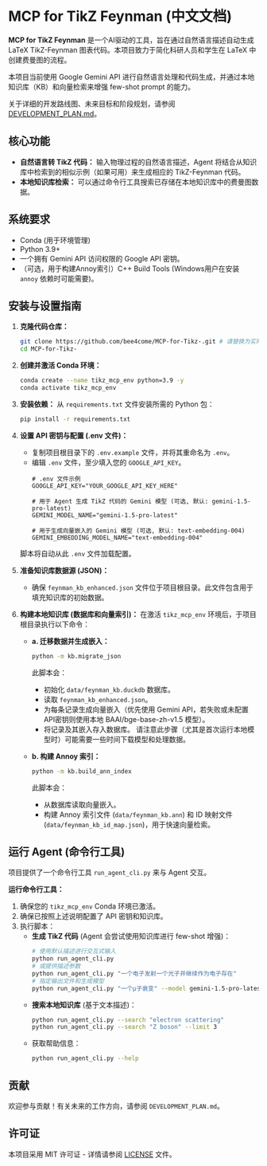 # MCP for TikZ Feynman (中文文档)

**MCP for TikZ Feynman** 是一个AI驱动的工具，旨在通过自然语言描述自动生成 LaTeX TikZ-Feynman 图表代码。本项目致力于简化科研人员和学生在 LaTeX 中创建费曼图的流程。

本项目当前使用 Google Gemini API 进行自然语言处理和代码生成，并通过本地知识库（KB）和向量检索来增强 few-shot prompt 的能力。

关于详细的开发路线图、未来目标和阶段规划，请参阅 [DEVELOPMENT_PLAN.md](DEVELOPMENT_PLAN.md)。

## 核心功能

*   **自然语言转 TikZ 代码：** 输入物理过程的自然语言描述，Agent 将结合从知识库中检索到的相似示例（如果可用）来生成相应的 TikZ-Feynman 代码。
*   **本地知识库检索：** 可以通过命令行工具搜索已存储在本地知识库中的费曼图数据。

## 系统要求

*   Conda (用于环境管理)
*   Python 3.9+
*   一个拥有 Gemini API 访问权限的 Google API 密钥。
*   （可选，用于构建Annoy索引）C++ Build Tools (Windows用户在安装 `annoy` 依赖时可能需要)。

## 安装与设置指南

1.  **克隆代码仓库：**
    ```bash
    git clone https://github.com/bee4come/MCP-for-Tikz-.git # 请替换为实际仓库地址
    cd MCP-for-Tikz-
    ```

2.  **创建并激活 Conda 环境：**
    ```bash
    conda create --name tikz_mcp_env python=3.9 -y
    conda activate tikz_mcp_env
    ```

3.  **安装依赖：**
    从 `requirements.txt` 文件安装所需的 Python 包：
    ```bash
    pip install -r requirements.txt
    ```

4.  **设置 API 密钥与配置 (.env 文件)：**
    *   复制项目根目录下的 `.env.example` 文件，并将其重命名为 `.env`。
    *   编辑 `.env` 文件，至少填入您的 `GOOGLE_API_KEY`。
        ```dotenv
        # .env 文件示例
        GOOGLE_API_KEY="YOUR_GOOGLE_API_KEY_HERE"
        
        # 用于 Agent 生成 TikZ 代码的 Gemini 模型 (可选, 默认: gemini-1.5-pro-latest)
        GEMINI_MODEL_NAME="gemini-1.5-pro-latest" 
        
        # 用于生成向量嵌入的 Gemini 模型 (可选, 默认: text-embedding-004)
        GEMINI_EMBEDDING_MODEL_NAME="text-embedding-004"
        ```
    脚本将自动从此 `.env` 文件加载配置。

5.  **准备知识库数据源 (JSON)：**
    *   确保 `feynman_kb_enhanced.json` 文件位于项目根目录。此文件包含用于填充知识库的初始数据。

6.  **构建本地知识库 (数据库和向量索引)：**
    在激活 `tikz_mcp_env` 环境后，于项目根目录执行以下命令：
    *   **a. 迁移数据并生成嵌入：**
        ```bash
        python -m kb.migrate_json
        ```
        此脚本会：
        *   初始化 `data/feynman_kb.duckdb` 数据库。
        *   读取 `feynman_kb_enhanced.json`。
        *   为每条记录生成向量嵌入（优先使用 Gemini API，若失败或未配置API密钥则使用本地 BAAI/bge-base-zh-v1.5 模型）。
        *   将记录及其嵌入存入数据库。
        请注意此步骤（尤其是首次运行本地模型时）可能需要一些时间下载模型和处理数据。

    *   **b. 构建 Annoy 索引：**
        ```bash
        python -m kb.build_ann_index
        ```
        此脚本会：
        *   从数据库读取向量嵌入。
        *   构建 Annoy 索引文件 (`data/feynman_kb.ann`) 和 ID 映射文件 (`data/feynman_kb_id_map.json`)，用于快速向量检索。

## 运行 Agent (命令行工具)

项目提供了一个命令行工具 `run_agent_cli.py` 来与 Agent 交互。

**运行命令行工具：**

1.  确保您的 `tikz_mcp_env` Conda 环境已激活。
2.  确保已按照上述说明配置了 API 密钥和知识库。
3.  执行脚本：
    *   **生成 TikZ 代码** (Agent 会尝试使用知识库进行 few-shot 增强)：
        ```bash
        # 使用默认描述进行交互式输入
        python run_agent_cli.py 
        # 或提供描述参数
        python run_agent_cli.py "一个电子发射一个光子并继续作为电子存在"
        # 指定输出文件和生成模型
        python run_agent_cli.py "一个μ子衰变" --model gemini-1.5-pro-latest -o muon_decay.tex
        ```
    *   **搜索本地知识库** (基于文本描述)：
        ```bash
        python run_agent_cli.py --search "electron scattering"
        python run_agent_cli.py --search "Z boson" --limit 3 
        ```
    *   获取帮助信息：
        ```bash
        python run_agent_cli.py --help
        ```

## 贡献

欢迎参与贡献！有关未来的工作方向，请参阅 `DEVELOPMENT_PLAN.md`。

## 许可证

本项目采用 MIT 许可证 - 详情请参阅 [LICENSE](LICENSE) 文件。
